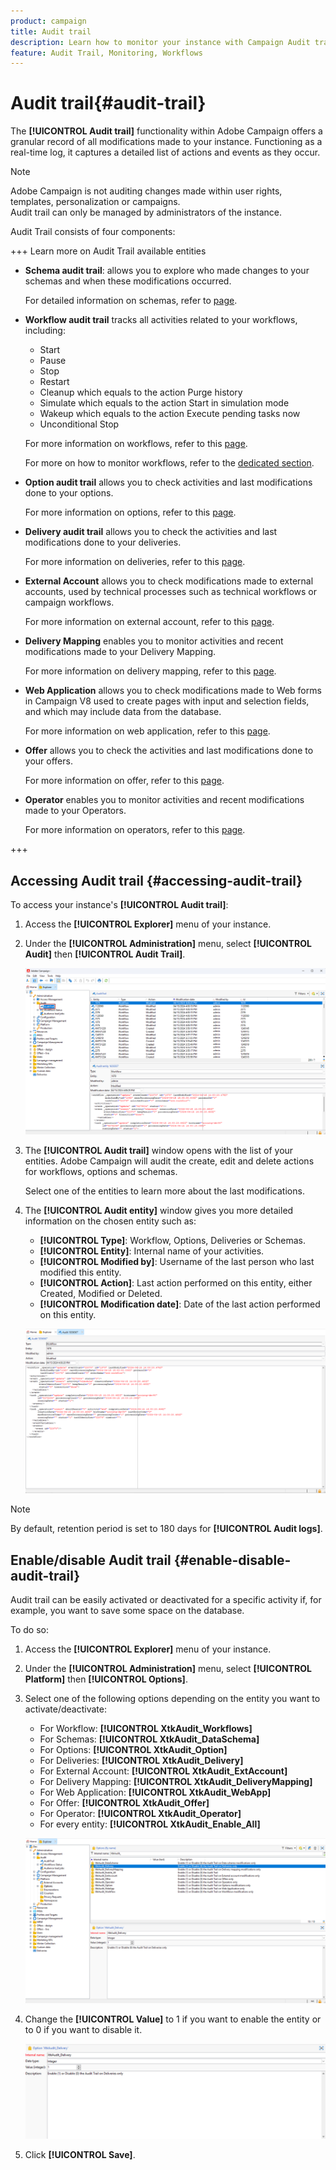 ```yaml
---
product: campaign
title: Audit trail
description: Learn how to monitor your instance with Campaign Audit trail
feature: Audit Trail, Monitoring, Workflows
---
```

# Audit trail{#audit-trail}

The **[!UICONTROL Audit trail]** functionality within Adobe Campaign offers a granular record of all modifications made to your instance. Functioning as a real-time log, it captures a detailed list of actions and events as they occur. 

>[!NOTE]
>
>Adobe Campaign is not auditing changes made within user rights, templates, personalization or campaigns.  
>Audit trail can only be managed by administrators of the instance.

Audit Trail consists of four components:

+++ Learn more on Audit Trail available entities

* **Schema audit trail**: allows you to explore who made changes to your schemas and when these modifications occurred.

  For detailed information on schemas, refer to [page](../dev/schemas.md).

* **Workflow audit trail** tracks all activities related to your workflows, including:

    * Start
    * Pause
    * Stop
    * Restart
    * Cleanup which equals to the action Purge history
    * Simulate which equals to the action Start in simulation mode
    * Wakeup which equals to the action Execute pending tasks now
    * Unconditional Stop

  For more information on workflows, refer to this [page](../../automation/workflow/about-workflows.md).
  
  For more on how to monitor workflows, refer to the [dedicated section](../../automation/workflow/monitor-workflow-execution.md).

* **Option audit trail** allows you to check activities and last modifications done to your options.

  For more information on options, refer to this [page](https://experienceleague.adobe.com/en/docs/campaign-classic/using/installing-campaign-classic/appendices/configuring-campaign-options).

* **Delivery audit trail** allows you to check the activities and last modifications done to your deliveries. 

  For more information on deliveries, refer to this [page](../msg/gs-deliveries.md).

* **External Account** allows you to check modifications made to external accounts, used by technical processes such as technical workflows or campaign workflows.

  For more information on external account, refer to this [page](../config/external-accounts.md).

* **Delivery Mapping** enables you to monitor activities and recent modifications made to your Delivery Mapping. 

  For more information on delivery mapping, refer to this [page](../audiences/target-mappings.md).

* **Web Application** allows you to check modifications made to Web forms in Campaign V8 used to create pages with input and selection fields, and which may include data from the database. 

  For more information on web application, refer to this [page](../dev/webapps.md).

* **Offer** allows you to check the activities and last modifications done to your offers.

  For more information on offer, refer to this [page](../interaction/interaction.md).

* **Operator** enables you to monitor activities and recent modifications made to your Operators.

  For more information on operators, refer to this [page](../interaction/interaction-operators.md).

+++

## Accessing Audit trail {#accessing-audit-trail}

To access your instance's **[!UICONTROL Audit trail]**:

1. Access the **[!UICONTROL Explorer]** menu of your instance.
1. Under the **[!UICONTROL Administration]** menu, select **[!UICONTROL Audit]** then **[!UICONTROL Audit Trail]**.

   ![](assets/audit-trail-1.png)

1. The **[!UICONTROL Audit trail]** window opens with the list of your entities. Adobe Campaign will audit the create, edit and delete actions for workflows, options and schemas.

   Select one of the entities to learn more about the last modifications.

1. The **[!UICONTROL Audit entity]** window gives you more detailed information on the chosen entity such as:

    * **[!UICONTROL Type]**: Workflow, Options, Deliveries or Schemas.
    * **[!UICONTROL Entity]**: Internal name of your activities.
    * **[!UICONTROL Modified by]**: Username of the last person who last modified this entity.
    * **[!UICONTROL Action]**: Last action performed on this entity, either Created, Modified or Deleted.
    * **[!UICONTROL Modification date]**: Date of the last action performed on this entity.

   ![](assets/audit-trail-2.png)

>[!NOTE]
>
>By default, retention period is set to 180 days for **[!UICONTROL Audit logs]**.

## Enable/disable Audit trail {#enable-disable-audit-trail}

Audit trail can be easily activated or deactivated for a specific activity if, for example, you want to save some space on the database.

To do so:

1. Access the **[!UICONTROL Explorer]** menu of your instance.

1. Under the **[!UICONTROL Administration]** menu, select **[!UICONTROL Platform]** then **[!UICONTROL Options]**.

1. Select one of the following options depending on the entity you want to activate/deactivate:

   * For Workflow: **[!UICONTROL XtkAudit_Workflows]**
   * For Schemas: **[!UICONTROL XtkAudit_DataSchema]**
   * For Options: **[!UICONTROL XtkAudit_Option]**
   * For Deliveries: **[!UICONTROL XtkAudit_Delivery]**
   * For External Account: **[!UICONTROL XtkAudit_ExtAccount]**
   * For Delivery Mapping: **[!UICONTROL XtkAudit_DeliveryMapping]**
   * For Web Application: **[!UICONTROL XtkAudit_WebApp]**
   * For Offer: **[!UICONTROL XtkAudit_Offer]**
   * For Operator: **[!UICONTROL XtkAudit_Operator]**
   * For every entity: **[!UICONTROL XtkAudit_Enable_All]**

   ![](assets/audit-trail-3.png)

1. Change the **[!UICONTROL Value]** to 1 if you want to enable the entity or to 0 if you want to disable it.

   ![](assets/audit-trail-4.png)

1. Click **[!UICONTROL Save]**.
